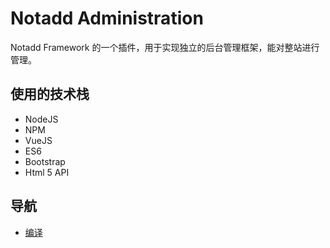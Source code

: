 # Notadd Administration

Notadd Framework 的一个插件，用于实现独立的后台管理框架，能对整站进行管理。

## 使用的技术栈

* NodeJS
* NPM
* VueJS
* ES6
* Bootstrap
* Html 5 API

## 导航

* [编译](compile.md)
